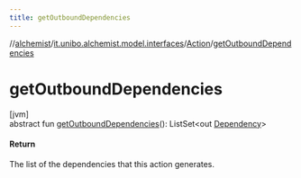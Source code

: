 ```yaml
---
title: getOutboundDependencies
---
```

//[alchemist](../../../index.html)/[it.unibo.alchemist.model.interfaces](../index.html)/[Action](index.html)/[getOutboundDependencies](get-outbound-dependencies.html)



# getOutboundDependencies



[jvm]\
abstract fun [getOutboundDependencies](get-outbound-dependencies.html)(): ListSet<out [Dependency](../-dependency/index.html)>



#### Return



The list of the dependencies that this action generates.




